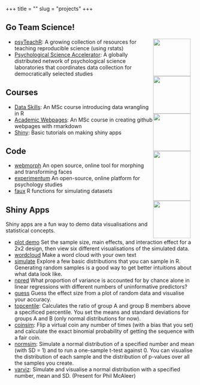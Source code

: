 +++
title = ""
slug = "projects"
+++

## Go Team Science!

<div style="width: 110px; float: right;">
  <a href="https://psyteachr.github.io"><img src="/images/psyteachr.png" style="width:100px; height:100px;"></a>
  <a href="https://psysciacc.org"><img src="/images/psa.png" style="width:100px; height:100px;"></a>
  <a href="https://psyteachr.github.io/data_skills/"><img src="/images/data_skills.png" style="width:100px; height:100px;"></a>
  <a href="https://webmorph.org"><img src="/images/webmorph.png" style="width:100px; height:133px;"></a>
  <a href="https://exp.psy.gla.ac.uk"><img src="/images/experimentum.png" style="width:100px; height:100px;"></a>
</div>

* [psyTeachR](https://psyteachr.github.io): A growing collection of resources for teaching reproducible science (using rstats)
* [Psychological Science Accelerator](https://psysciacc.org): A globally distributed network of psychological science laboratories that coordinates data collection for democratically selected studies


## Courses

* [Data Skills](https://psyteachr.github.io/msc-data_skills/): An MSc course introducing data wrangling in R
* [Academic Webpages](https://debruine.github.io/tutorials/webpages.html): An MSc course in creating github webpages with rmarkdown
* [Shiny](https://psyteachr.github.io/shiny-tutorials/): Basic tutorials on making shiny apps


## Code

* [webmorph](https://webmorph.org) An open source, online tool for morphing and transforming faces
* [experimentum](https://exp.psy.gla.ac.uk) An open-source, online platform for psychology studies
* [faux](https://debruine.github.io/faux) R functions for simulating datasets

## Shiny Apps

Shiny apps are a fun way to demo data visualisations and statistical concepts.

* [plot demo](http://shiny.psy.gla.ac.uk/debruine/plotdemo/) Set the sample size, main effects, and interaction effect for a 2x2 design, then view six different visualisations of the simulated data.
* [wordcloud](https://shiny.psy.gla.ac.uk/debruine/wordcloud/) Make a word cloud with your own text
* [simulate](https://shiny.psy.gla.ac.uk/debruine/simulate/) Explore a few basic distributions that you can sample in R. Generating random samples is a good way to get better intuitions about what data look like.
* [npred](https://shiny.psy.gla.ac.uk/debruine/npred/) What proportion of variance is accounted for by chance alone in linear regressions with different numbers of uninformative predictors?
* [guess](http://shiny.psy.gla.ac.uk/guess/) Guess the effect size from a plot of random data and visualise your accuracy.
* [topcentile](http://shiny.psy.gla.ac.uk/debruine/topcentile/): Calculates the ratio of group A and group B members above a specificed percentile. You set the means and standard deviations for groups A and B (only normal distributions for now).
* [coinsim](http://shiny.psy.gla.ac.uk/debruine/coinsim/): Flip a virtual coin any number of times (with a bias that you set) and calculate the exact binomial probability of getting the sequence with a fair coin.
* [normsim](http://shiny.psy.gla.ac.uk/debruine/normsim/): Simulate a normal distribution of a specified number and mean (with SD = 1) and to run a one-sample t-test against 0. You can visualise the distribution of each sample and the distribution of p-values over all the samples you create.
* [varviz](http://shiny.psy.gla.ac.uk/debruine/varviz/): Simulate and visualise a normal distribution with a specified number, mean and SD. (Present for Phil McAleer)
